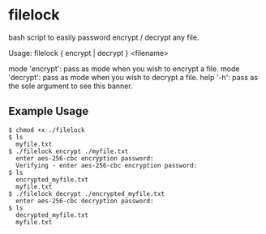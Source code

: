 # filelock
bash script to easily password encrypt / decrypt any file.

Usage: filelock { encrypt | decrypt } \<filename\>
  
  mode 'encrypt': pass as mode when you wish to encrypt a file. 
  mode 'decrypt': pass as mode when you wish to decrypt a file. 
  help '-h': pass as the sole argument to see this banner.  



## Example Usage

    $ chmod +x ./filelock
    $ ls
      myfile.txt
    $ ./filelock encrypt ./myfile.txt
      enter aes-256-cbc encryption password: 
      Verifying - enter aes-256-cbc encryption password:
    $ ls
      encrypted_myfile.txt 
      myfile.txt
    $ ./filelock decrypt ./encrypted_myfile.txt
      enter aes-256-cbc decryption password:
    $ ls
      decrypted_myfile.txt
      myfile.txt
